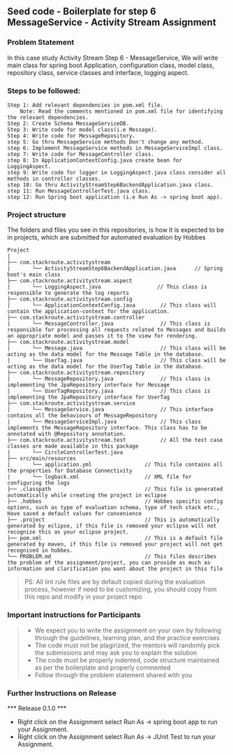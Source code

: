 ## Seed code - Boilerplate for step 6 MessageService - Activity Stream Assignment

### Problem Statement

In this case study Activity Stream Step 6 - MessageService, We will write main class for spring boot Application, configuration class, model class, repository class, service classes and interface, logging aspect.

### Steps to be followed:

    Step 1: Add relevant dependencies in pom.xml file. 
        Note: Read the comments mentioned in pom.xml file for identifying the relevant dependencies.
    Step 2: Create Schema MessageServiceDB.
    Step 3: Write code for model class(i.e Message).
    Step 4: Write code for MessageRepository.
    step 5: Go thru MessageService methods Don't change any method.
    step 6: Implement MessageService methods in MessageServiceImpl class.
    step 7: Write code for MessageController class.
    step 8: In ApplicationContextConfig.java create bean for LoggingAspect.
    step 9: Write code for logger in LoggingAspect.java class consider all methods in controller classes.
    step 10: Go thru ActivityStreamStep6BackendApplication.java class.
    step 11: Run MessageControllerTest.java class.
    step 12: Run Spring boot application (i.e Run As -> spring boot app).
    
### Project structure

The folders and files you see in this repositories, is how it is expected to be in projects, which are submitted for automated evaluation by Hobbes

    Project
	|
	├── com.stackroute.activitystream
	|	    └── ActivityStreamStep6BackendApplication.java      // Spring boot's main class
	├── com.stackroute.activitystream.aspect
	|	    └── LoggingAspect.java                  // This class is responsible to generate the log reports
	├── com.stackroute.activitystream.config	           
	|	    └── ApplicationContextConfig.java        // This class will contain the application-context for the application.
	├── com.stackroute.activitystream.controller
	|		└── MessageController.java               // This class is responsible for processing all requests related to Messages and builds an appropriate model and passes it to the view for rendering.
	├── com.stackroute.activitystream.model
	|		└── Message.java                         // This class will be acting as the data model for the Message Table in the database.
	|		└── UserTag.java                         // This class will be acting as the data model for the UserTag Table in the database.
	├── com.stackroute.activitystream.repository
	|		└── MessageRepository.java               // This class is implementing the JpaRepository interface for Message
	|		└── UserTagRepository.java               // This class is implementing the JpaRepository interface for UserTag
	├── com.stackroute.activitystream.service
	|		└── MessageService.java                  // This interface contains all the behaviours of MessageRepository
	|		└── MessageServiceImpl.java              // This class implements the MessageRepository interface. This class has to be annotated with @Repository annotation.
	├── com.stackroute.activitystream.test           // All the test case classes are made available in this package
	|		└── CircleControllerTest.java
	├── src/main/resources
	|		└── application.yml                 // This file contains all the properties for Database Connectivity
	|		└── logback.xml                     // XML file for configuring the logs
	├── .classpath			                    // This file is generated automatically while creating the project in eclipse
	├── .hobbes   			                    // Hobbes specific config options, such as type of evaluation schema, type of tech stack etc., Have saved a default values for convenience
	├── .project			                    // This is automatically generated by eclipse, if this file is removed your eclipse will not recognize this as your eclipse project. 
	├── pom.xml 			                    // This is a default file generated by maven, if this file is removed your project will not get recognised in hobbes.
	└── PROBLEM.md  		                    // This files describes the problem of the assignment/project, you can provide as much as information and clarification you want about the project in this file

> PS: All lint rule files are by default copied during the evaluation process, however if need to be customizing, you should copy from this repo and modify in your project repo

### Important instructions for Participants
> - We expect you to write the assignment on your own by following through the guidelines, learning plan, and the practice exercises
> - The code must not be plagirized, the mentors will randomly pick the submissions and may ask you to explain the solution
> - The code must be properly indented, code structure maintained as per the boilerplate and properly commented
> - Follow through the problem statement shared with you

### Further Instructions on Release

*** Release 0.1.0 ***

- Right click on the Assignment select Run As -> spring boot app to run your Assignment.
- Right click on the Assignment select Run As -> JUnit Test to run your Assignment.